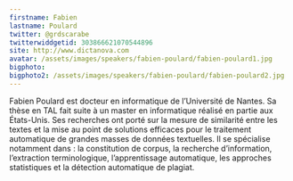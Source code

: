 ```yaml
---
firstname: Fabien 
lastname: Poulard
twitter: @grdscarabe
twitterwiddgetid: 303866621070544896
site: http://www.dictanova.com
avatar: /assets/images/speakers/fabien-poulard/fabien-poulard1.jpg
bigphoto: 
bigphoto2: /assets/images/speakers/fabien-poulard/fabien-poulard2.jpg
---
```


Fabien Poulard est docteur en informatique de l’Université de Nantes. Sa thèse en TAL fait suite à un master en informatique réalisé en partie aux États-Unis. Ses recherches ont porté sur la mesure de similarité entre les textes et la mise au point de solutions efficaces pour le traitement automatique de grandes masses de données textuelles. Il se spécialise notamment dans : la constitution de corpus, la recherche d’information, l’extraction terminologique, l’apprentissage automatique, les approches statistiques et la détection automatique de plagiat.


